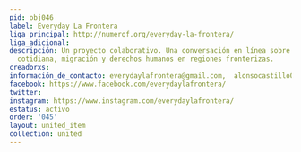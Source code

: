 ```yaml
---
pid: obj046
label: Everyday La Frontera
liga_principal: http://numerof.org/everyday-la-frontera/
liga_adicional: 
descripción: Un proyecto colaborativo. Una conversación en lí­nea sobre cultura, vida
  cotidiana, migración y derechos humanos en regiones fronterizas.
creadorxs: 
información_de_contacto: everydaylafrontera@gmail.com,  alonsocastillo026@gmail.com
facebook: https://www.facebook.com/everydaylafrontera/
twitter: 
instagram: https://www.instagram.com/everydaylafrontera/
estatus: activo
order: '045'
layout: united_item
collection: united
---
```

